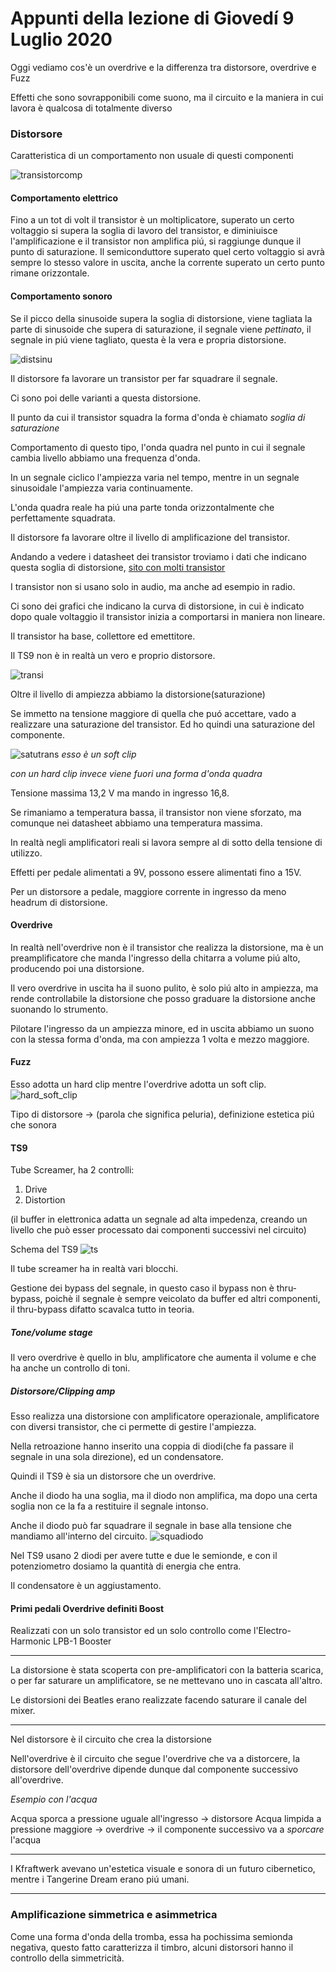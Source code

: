 # Appunti della lezione di Giovedí 9 Luglio 2020

Oggi vediamo cos'è un overdrive e la differenza tra distorsore, overdrive e Fuzz

Effetti che sono sovrapponibili come suono, ma il circuito e la maniera in cui lavora è qualcosa di totalmente diverso

### Distorsore

Caratteristica di un comportamento non usuale di questi componenti

![transistorcomp](transistorcomp.png)

#### Comportamento elettrico

Fino a un tot di volt il transistor è un moltiplicatore, superato un certo voltaggio si supera la soglia di lavoro del transistor, e diminiuisce l'amplificazione e il transistor non amplifica piú, si raggiunge dunque il punto di saturazione. Il semiconduttore superato quel certo voltaggio si avrà sempre lo stesso valore in uscita, anche la corrente superato un certo punto rimane orizzontale.

#### Comportamento sonoro

Se il picco della sinusoide supera la soglia di distorsione, viene tagliata la parte di sinusoide che supera di saturazione, il segnale viene _pettinato_, il segnale in piú viene tagliato, questa è la vera e propria distorsione.

![distsinu](distsinu.png)

Il distorsore fa lavorare un transistor per far squadrare il segnale.

Ci sono poi delle varianti a questa distorsione.

Il punto da cui il transistor squadra la forma d'onda è chiamato _soglia di saturazione_

Comportamento di questo tipo, l'onda quadra nel punto in cui il segnale cambia livello abbiamo una frequenza d'onda.

In un segnale ciclico l'ampiezza varia nel tempo, mentre in un segnale sinusoidale l'ampiezza varia continuamente.

L'onda quadra reale ha piú una parte tonda orizzontalmente che perfettamente squadrata.

Il distorsore fa lavorare oltre il livello di amplificazione del transistor.

Andando a vedere i datasheet dei transistor troviamo i dati che indicano questa soglia di distorsione, [sito con molti transistor](alltransistors.com)

I transistor non si usano solo in audio, ma anche ad esempio in radio.

Ci sono dei grafici che indicano la curva di distorsione, in cui è indicato dopo quale voltaggio il transistor inizia a comportarsi in maniera non lineare.

Il transistor ha base, collettore ed emettitore.

Il TS9 non è in realtà un vero e proprio distorsore.

![transi](transi.png)

Oltre il livello di ampiezza abbiamo la distorsione(saturazione)

Se immetto na tensione maggiore di quella che puó accettare, vado a realizzare una saturazione del transistor. Ed ho quindi una saturazione del componente.

![satutrans](satutrans.png)
_esso è un soft clip_

_con un hard clip invece viene fuori una forma d'onda quadra_

Tensione massima 13,2 V ma mando in ingresso 16,8.

Se rimaniamo a temperatura bassa, il transistor non viene sforzato, ma comunque nei datasheet abbiamo una temperatura massima.

In realtà negli amplificatori reali si lavora sempre al di sotto della tensione di utilizzo.

Effetti per pedale alimentati a 9V, possono essere alimentati fino a 15V.

Per un distorsore a pedale, maggiore corrente in ingresso da meno headrum di distorsione.

#### Overdrive

In realtà nell'overdrive non è il transistor che realizza la distorsione, ma è un preamplificatore che manda l'ingresso della chitarra a volume piú alto, producendo poi una distorsione.

Il vero overdrive in uscita ha il suono pulito, è solo piú alto in ampiezza, ma rende controllabile la distorsione che posso graduare la distorsione anche suonando lo strumento.

Pilotare l'ingresso da un ampiezza minore, ed in uscita abbiamo un suono con la stessa forma d'onda, ma con ampiezza 1 volta e mezzo maggiore.

#### Fuzz

Esso adotta un hard clip mentre l'overdrive adotta un soft clip.
![hard_soft_clip](hard_soft_clip.png)

Tipo di distorsore -> (parola che significa peluria), definizione estetica piú che sonora

#### TS9

Tube Screamer, ha 2 controlli:
1. Drive
2. Distortion

(il buffer in elettronica adatta un segnale ad alta impedenza, creando un livello che può esser processato dai componenti successivi nel circuito)

Schema del TS9
![ts](ts.png)

Il tube screamer ha in realtà vari blocchi.

Gestione dei bypass del segnale, in questo caso il bypass non è thru-bypass, poichè il segnale è sempre veicolato da buffer ed altri componenti, il thru-bypass difatto scavalca tutto in teoria.

##### Tone/volume stage

Il vero overdrive è quello in blu, amplificatore che aumenta il volume e che ha anche un controllo di toni.

##### Distorsore/Clipping amp

Esso realizza una distorsione con amplificatore operazionale, amplificatore con diversi transistor, che ci permette di gestire l'ampiezza.

Nella retroazione hanno inserito una coppia di diodi(che fa passare il segnale in una sola direzione), ed un condensatore.

Quindi il TS9 è sia un distorsore che un overdrive.

Anche il diodo ha una soglia, ma il diodo non amplifica, ma dopo una certa soglia non ce la fa a restituire il segnale intonso.

Anche il diodo può far squadrare il segnale in base alla tensione che mandiamo all'interno del circuito.
![squadiodo](squadiodo.png)

Nel TS9 usano 2 diodi per avere tutte e due le semionde, e con il potenziometro dosiamo la quantità di energia che entra.

Il condensatore è un aggiustamento.

#### Primi pedali Overdrive definiti Boost

Realizzati con un solo transistor ed un solo controllo come l'Electro-Harmonic LPB-1 Booster

________
La distorsione è stata scoperta con pre-amplificatori con la batteria scarica, o per far saturare un amplificatore, se ne mettevano uno in cascata all'altro.

Le distorsioni dei Beatles erano realizzate facendo saturare il canale del mixer.

________
Nel distorsore è il circuito che crea la distorsione

Nell'overdrive è il circuito che segue l'overdrive che va a distorcere, la distorsore dell'overdrive dipende dunque dal componente successivo all'overdrive.

_Esempio con l'acqua_

Acqua sporca a pressione uguale all'ingresso -> distorsore
Acqua limpida a pressione maggiore -> overdrive -> il componente successivo va a _sporcare_ l'acqua
_________

I Kfraftwerk avevano un'estetica visuale e sonora di un futuro cibernetico, mentre i Tangerine Dream erano piú umani.

___________

### Amplificazione simmetrica e asimmetrica

Come una forma d'onda della tromba, essa ha pochissima semionda negativa, questo fatto caratterizza il timbro, alcuni distorsori hanno il controllo della simmetricità.
